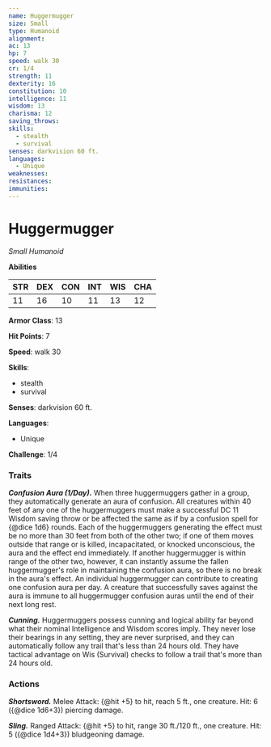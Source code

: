 ```yaml
---
name: Huggermugger
size: Small
type: Humanoid
alignment: 
ac: 13
hp: 7
speed: walk 30
cr: 1/4
strength: 11
dexterity: 16
constitution: 10
intelligence: 11
wisdom: 13
charisma: 12
saving_throws:
skills:
  - stealth
  - survival
senses: darkvision 60 ft.
languages:
  - Unique
weaknesses:
resistances:
immunities:
---
```


# Huggermugger

*Small Humanoid*

**Abilities**

| STR | DEX | CON | INT | WIS | CHA |
| --- | --- | --- | --- | --- | --- |
| 11 | 16 | 10 | 11 | 13 | 12 |

**Armor Class**: 13

**Hit Points**: 7

**Speed**: walk 30

**Skills**:
  - stealth
  - survival

**Senses**: darkvision 60 ft.

**Languages**:
  - Unique

**Challenge**: 1/4

### Traits
***Confusion Aura (1/Day).*** When three huggermuggers gather in a group, they automatically generate an aura of confusion. All creatures within 40 feet of any one of the huggermuggers must make a successful DC 11 Wisdom saving throw or be affected the same as if by a confusion spell for {@dice 1d6} rounds. Each of the huggermuggers generating the effect must be no more than 30 feet from both of the other two; if one of them moves outside that range or is killed, incapacitated, or knocked unconscious, the aura and the effect end immediately. If another huggermugger is within range of the other two, however, it can instantly assume the fallen huggermugger's role in maintaining the confusion aura, so there is no break in the aura's effect. An individual huggermugger can contribute to creating one confusion aura per day. A creature that successfully saves against the aura is immune to all huggermugger confusion auras until the end of their next long rest.

***Cunning.*** Huggermuggers possess cunning and logical ability far beyond what their nominal Intelligence and Wisdom scores imply. They never lose their bearings in any setting, they are never surprised, and they can automatically follow any trail that's less than 24 hours old. They have tactical advantage on Wis (Survival) checks to follow a trail that's more than 24 hours old.

### Actions
***Shortsword.*** Melee Attack: {@hit +5} to hit, reach 5 ft., one creature. Hit: 6 ({@dice 1d6+3}) piercing damage.

***Sling.*** Ranged Attack: {@hit +5} to hit, range 30 ft./120 ft., one creature. Hit: 5 ({@dice 1d4+3}) bludgeoning damage.

